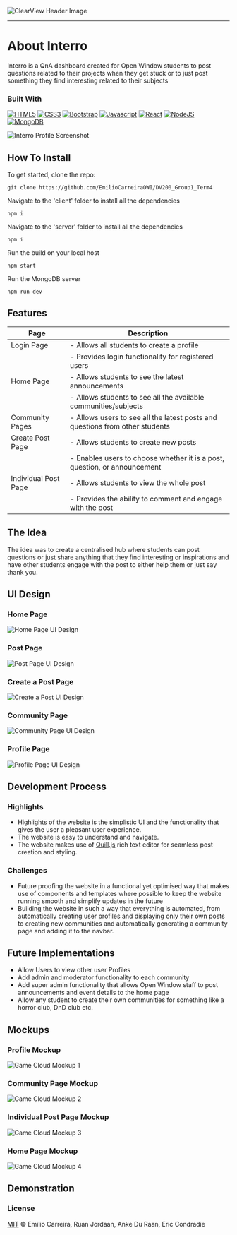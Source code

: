 ![ClearView Header Image](https://www.figma.com/file/OJbT7BZWbWtOPkdK1bvMB2/Emilio-Carreira?type=design&node-id=1185-64&mode=design&t=UqlTOa3MEIgvT9DZ-4)

- - - -

# About Interro

Interro is a QnA dashboard created for Open Window students to post questions related to their projects when they get stuck or to just post something they find interesting related to their subjects

### Built With
[![HTML5](https://img.shields.io/badge/HTML5-E34F26?style=for-the-badge&logo=html5&logoColor=white)](https://www.w3.org/html/)
[![CSS3](https://img.shields.io/badge/CSS3-1572B6?style=for-the-badge&logo=css3&logoColor=white)](https://www.w3.org/Style/CSS/Overview.en.html)
[![Bootstrap](https://img.shields.io/badge/Bootstrap-563D7C?style=for-the-badge&logo=bootstrap&logoColor=white)](https://getbootstrap.com/)
[![Javascript](https://img.shields.io/badge/JavaScript-323330?style=for-the-badge&logo=javascript&logoColor=F7DF1E)](https://www.javascript.com/)
[![React](https://img.shields.io/badge/React-20232A?style=for-the-badge&logo=react&logoColor=61DAFB)](https://react.dev/)
[![NodeJS](https://img.shields.io/badge/Node.js-339933?style=for-the-badge&logo=nodedotjs&logoColor=white)](https://nodejs.org/en)
[![MongoDB](https://img.shields.io/badge/MongoDB-4EA94B?style=for-the-badge&logo=mongodb&logoColor=white)](https://www.mongodb.com/)

![Interro Profile Screenshot](https://github.com/JugheadStudio/Github-assets/blob/main/Interro/profile-screenshot.png?raw=true?raw=true)

## How To Install

To get started, clone the repo:
```
git clone https://github.com/EmilioCarreiraOWI/DV200_Group1_Term4
```

Navigate to the 'client' folder to install all the dependencies
```
npm i
```

Navigate to the 'server' folder to install all the dependencies
```
npm i
```

Run the build on your local host
```
npm start
```

Run the MongoDB server
```
npm run dev
```

## Features

| Page                  | Description                                        |
| --------------------- | -------------------------------------------------- |
| Login Page            | - Allows all students to create a profile           |
|                       | - Provides login functionality for registered users  |
| Home Page             | - Allows students to see the latest announcements   |
|                       | - Allows students to see all the available communities/subjects |
| Community Pages       | - Allows users to see all the latest posts and questions from other students |
| Create Post Page      | - Allows students to create new posts               |
|                       | - Enables users to choose whether it is a post, question, or announcement |
| Individual Post Page  | - Allows students to view the whole post           |
|                       | - Provides the ability to comment and engage with the post |

## The Idea

The idea was to create a centralised hub where students can post questions or just share anything that they find interesting or inspirations and have other students engage with the post to either help them or just say thank you.

## UI Design

### Home Page
![Home Page UI Design](https://github.com/JugheadStudio/Github-assets/blob/main/Interro/Home%20Page.png?raw=true)

### Post Page
![Post Page UI Design](https://github.com/JugheadStudio/Github-assets/blob/main/Interro/Post%20Page.png?raw=true)

### Create a Post Page
![Create a Post UI Design](https://github.com/JugheadStudio/Github-assets/blob/main/Interro/Create%20a%20post.png?raw=true)

### Community Page
![Community Page UI Design](https://github.com/JugheadStudio/Github-assets/blob/main/Interro/Community.png?raw=true)

### Profile Page
![Profile Page UI Design](https://github.com/JugheadStudio/Github-assets/blob/main/Interro/Profile.png?raw=true)

## Development Process

### Highlights
* Highlights of the website is the simplistic UI and the functionality that gives the user a pleasant user experience.
* The website is easy to understand and navigate.
* The website makes use of [Quill.js](https://quilljs.com) rich text editor for seamless post creation and styling.

### Challenges
* Future proofing the website in a functional yet optimised way that makes use of components and templates where possible to keep the website running smooth and simplify updates in the future
* Building the website in such a way that everything is automated, from automatically creating user profiles and displaying only their own posts to creating new communities and automatically generating a community page and adding it to the navbar.

## Future Implementations

* Allow Users to view other user Profiles
* Add admin and moderator functionality to each community
* Add super admin functionality that allows Open Window staff to post announcements and event details to the home page
* Allow any student to create their own communities for something like a horror club, DnD club etc.

## Mockups

### Profile Mockup
![Game Cloud Mockup 1](https://github.com/JugheadStudio/Github-assets/blob/main/Interro/1.jpg?raw=true)

### Community Page Mockup
![Game Cloud Mockup 2](https://github.com/JugheadStudio/Github-assets/blob/main/Interro/2.jpg?raw=true)

### Individual Post Page Mockup
![Game Cloud Mockup 3](https://github.com/JugheadStudio/Github-assets/blob/main/Interro/3.jpg?raw=true)

### Home Page Mockup
![Game Cloud Mockup 4](https://github.com/JugheadStudio/Github-assets/blob/main/Interro/4.jpg?raw=true)

## Demonstration

### License
[MIT](LICENSE) © Emilio Carreira, Ruan Jordaan, Anke Du Raan, Eric Condradie
